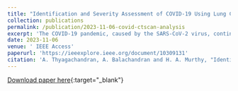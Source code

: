 ```yaml
---
title: "Identification and Severity Assessment of COVID-19 Using Lung CT Scans"
collection: publications
permalink: /publication/2023-11-06-covid-ctscan-analysis
excerpt: 'The COVID-19 pandemic, caused by the SARS-CoV-2 virus, continues to have a significant impact on the global population. To effectively triage patients and understand the progression of the disease, a metric-based analysis of diagnostic techniques is necessary. The objective of the present study is to identify COVID-19 from chest CT scans and determine the extent of severity, defined by a severity score that indicates the volume of infection. An unsupervised preprocessing pipeline is proposed to extract relevant clinical features and utilize this information to employ a pretrained ImageNet EfficientNetB5 model to extract discriminative features. Subsequently, a shallow feed-forward neural network is trained to classify the CT scans into three classes, namely COVID-19, Community-Acquired Pneumonia, and Normal. Through various ablation studies, we find that a domain-specific preprocessing pipeline has a significant positive impact on classification accuracy. The infection segmentation mask generated from the preprocessed pipeline performs better than state-of-the-art supervised semantic segmentation models. Further, the estimated infection severity score is observed to be well correlated with radiologists’ assessments. The results confirm the importance of domain-specific preprocessing for training machine learning algorithms.'
date: 2023-11-06
venue: ' IEEE Access'
paperurl: 'https://ieeexplore.ieee.org/document/10309131'
citation: 'A. Thyagachandran, A. Balachandran and H. A. Murthy, "Identification and Severity Assessment of COVID-19 Using Lung CT Scans," in IEEE Access, vol. 11, pp. 124542-124555, 2023, doi: 10.1109/ACCESS.2023.3330238'
---
```


[Download paper here](http://aanandt.github.io/files/Identification_and_Severity_Assessment_of_COVID-19_Using_Lung_CT_Scans.pdf){:target="_blank"}